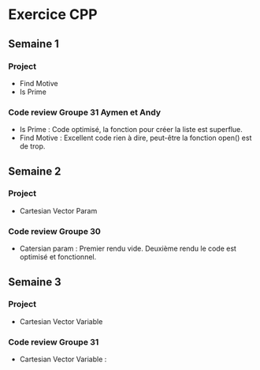 # Exercice CPP

## Semaine 1

### Project 
- Find Motive
- Is Prime

### Code review Groupe 31 Aymen et Andy
- Is Prime : Code optimisé, la fonction pour créer la liste est superflue.
- Find Motive : Excellent code rien à dire, peut-être la fonction open() est de trop.

## Semaine 2

### Project
- Cartesian Vector Param

### Code review Groupe 30
 - Catersian param : Premier rendu vide. Deuxième rendu le code est optimisé et fonctionnel.

## Semaine 3

### Project
- Cartesian Vector Variable

### Code review Groupe 31
- Cartesian Vector Variable : 
